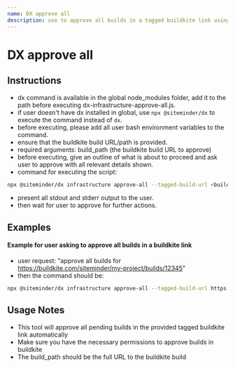 ```yaml
---
name: DX approve all
description: use to approve all builds in a tagged buildkite link using the dx command
---
```


# DX approve all

## Instructions
- dx command is available in the global node_modules folder, add it to the path before executing dx-infrastructure-approve-all.js.
- if user doesn't have dx installed in global, use `npx @siteminder/dx` to execute the command instead of `dx`.
- before executing, please add all user bash environment variables to the command.
- ensure that the buildkite build URL/path is provided.
- required arguments: build_path (the buildkite build URL to approve)
- before executing, give an outline of what is about to proceed and ask user to approve with all relevant details shown.
- command for executing the script:
```bash
npx @siteminder/dx infrastructure approve-all --tagged-build-url <build_path>
```
- present all stdout and stderr output to the user.
- then wait for user to approve for further actions.

## Examples

#### Example for user asking to approve all builds in a buildkite link
- user request: "approve all builds for https://buildkite.com/siteminder/my-project/builds/12345"
- then the command should be:
```bash
npx @siteminder/dx infrastructure approve-all --tagged-build-url https://buildkite.com/siteminder/my-project/builds/12345
```

## Usage Notes
- This tool will approve all pending builds in the provided tagged buildkite link automatically
- Make sure you have the necessary permissions to approve builds in buildkite
- The build_path should be the full URL to the buildkite build
